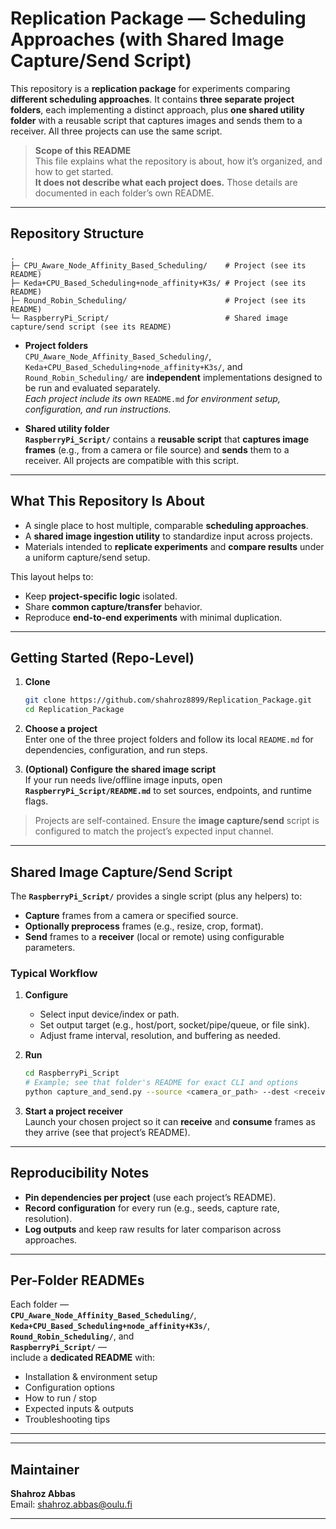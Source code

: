 
# Replication Package — Scheduling Approaches (with Shared Image Capture/Send Script)

This repository is a **replication package** for experiments comparing **different scheduling approaches**. It contains **three separate project folders**, each implementing a distinct approach, plus **one shared utility folder** with a reusable script that captures images and sends them to a receiver. All three projects can use the same script.

> **Scope of this README**  
> This file explains what the repository is about, how it’s organized, and how to get started.  
> **It does not describe what each project does.** Those details are documented in each folder’s own README.

---

## Repository Structure

```
.
├─ CPU_Aware_Node_Affinity_Based_Scheduling/    # Project (see its README)
├─ Keda+CPU_Based_Scheduling+node_affinity+K3s/ # Project (see its README)
├─ Round_Robin_Scheduling/                      # Project (see its README)
└─ RaspberryPi_Script/                          # Shared image capture/send script (see its README)
```

- **Project folders**  
  `CPU_Aware_Node_Affinity_Based_Scheduling/`, `Keda+CPU_Based_Scheduling+node_affinity+K3s/`, and `Round_Robin_Scheduling/` are **independent** implementations designed to be run and evaluated separately.  
  *Each project include its own* `README.md` *for environment setup, configuration, and run instructions.*

- **Shared utility folder**  
  **`RaspberryPi_Script/`** contains a **reusable script** that **captures image frames** (e.g., from a camera or file source) and **sends** them to a receiver. All projects are compatible with this script.

---

## What This Repository Is About

- A single place to host multiple, comparable **scheduling approaches**.
- A **shared image ingestion utility** to standardize input across projects.
- Materials intended to **replicate experiments** and **compare results** under a uniform capture/send setup.

This layout helps to:
- Keep **project-specific logic** isolated.
- Share **common capture/transfer** behavior.
- Reproduce **end-to-end experiments** with minimal duplication.

---

## Getting Started (Repo-Level)

1. **Clone**
   ```bash
   git clone https://github.com/shahroz8899/Replication_Package.git
   cd Replication_Package
   ```

2. **Choose a project**  
   Enter one of the three project folders and follow its local `README.md` for dependencies, configuration, and run steps.

3. **(Optional) Configure the shared image script**  
   If your run needs live/offline image inputs, open **`RaspberryPi_Script/README.md`** to set sources, endpoints, and runtime flags.

> Projects are self-contained. Ensure the **image capture/send** script is configured to match the project’s expected input channel.

---

## Shared Image Capture/Send Script

The **`RaspberryPi_Script/`** provides a single script (plus any helpers) to:

- **Capture** frames from a camera or specified source.
- **Optionally preprocess** frames (e.g., resize, crop, format).
- **Send** frames to a **receiver** (local or remote) using configurable parameters.

### Typical Workflow

1. **Configure**
   - Select input device/index or path.
   - Set output target (e.g., host/port, socket/pipe/queue, or file sink).
   - Adjust frame interval, resolution, and buffering as needed.

2. **Run**
   ```bash
   cd RaspberryPi_Script
   # Example; see that folder's README for exact CLI and options
   python capture_and_send.py --source <camera_or_path> --dest <receiver_uri_or_params>
   ```

3. **Start a project receiver**  
   Launch your chosen project so it can **receive** and **consume** frames as they arrive (see that project’s README).

---

## Reproducibility Notes

- **Pin dependencies per project** (use each project’s README).
- **Record configuration** for every run (e.g., seeds, capture rate, resolution).
- **Log outputs** and keep raw results for later comparison across approaches.

---

## Per-Folder READMEs

Each folder —  
**`CPU_Aware_Node_Affinity_Based_Scheduling/`**,  
**`Keda+CPU_Based_Scheduling+node_affinity+K3s/`**,  
**`Round_Robin_Scheduling/`**, and  
**`RaspberryPi_Script/`** —  
 include a **dedicated README** with:
- Installation & environment setup
- Configuration options
- How to run / stop
- Expected inputs & outputs
- Troubleshooting tips

---



---

## Maintainer

**Shahroz Abbas**  
Email: shahroz.abbas@oulu.fi

---


